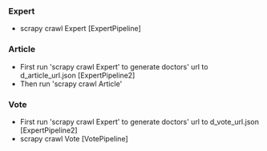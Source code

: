 ### Expert
-   scrapy crawl Expert [ExpertPipeline]

### Article
-   First run 'scrapy crawl Expert' to generate doctors' url to d_article_url.json [ExpertPipeline2]
-   Then run 'scrapy crawl Article'

### Vote
-   First run 'scrapy crawl Expert' to generate doctors' url to d_vote_url.json [ExpertPipeline2]
-   scrapy crawl Vote [VotePipeline]
